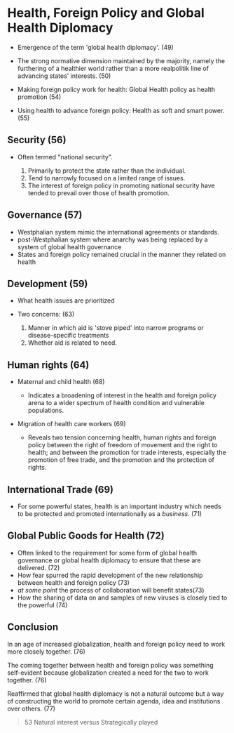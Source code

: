 # Health, Foreign Policy and Global Health Diplomacy

- Emergence of the term 'global health diplomacy'. (49)

- The strong normative dimension maintained by the majority, namely the furthering of a healthier world rather than a more realpolitik line of advancing states' interests. (50)

- Making foreign policy work for health: Global Health policy as health promotion (54)

- Using health to advance foreign policy: Health as soft and smart power. (55)

## Security (56)

- Often termed "national security".

  1. Primarily to protect the state rather than the individual.
  2. Tend to narrowly focused on a limited range of issues.
  3. The interest of foreign policy in promoting national security have tended to prevail over those of health promotion.

## Governance (57)

- Westphalian system mimic the international agreements or standards.
- post-Westphalian system where anarchy was being replaced by a system of global health governance
- States and foreign policy remained crucial in the manner they related on health

## Development (59)

- What health issues are prioritized
- Two concerns: (63)

  1. Manner in which aid is 'stove piped' into narrow programs or disease-specific treatments
  2. Whether aid is related to need.

## Human rights (64)

- Maternal and child health (68)

  - Indicates a broadening of interest in the health and foreign policy arena to a wider spectrum of health condition and vulnerable populations.

- Migration of health care workers (69)

  - Reveals two tension concerning health, human rights and foreign policy between the right of freedom of movement and the right to health; and between the promotion for trade interests, especially the promotion of free trade, and the promotion and the protection of rights.

## International Trade (69)

- For some powerful states, health is an important industry which needs to be protected and promoted internationally as a _business_. (71)

## Global Public Goods for Health (72)

- Often linked to the requirement for some form of global health governance or global health diplomacy to ensure that these are delivered. (72)
- How fear spurred the rapid development of the new relationship between health and foreign policy (73)
- _at some point_ the process of collaboration will benefit states(73)
- How the sharing of data on and samples of new viruses is closely tied to the powerful (74)

## Conclusion

In an age of increased globalization, health and foreign policy need to work more closely together. (76)

The coming together between health and foreign policy was something self-evident because globalization created a need for the two to work together. (76)

Reaffirmed that global health diplomacy is not a natural outcome but a way of constructing the world to promote certain agenda, idea and institutions over others. (77)


> 53
> Natural interest versus Strategically played
